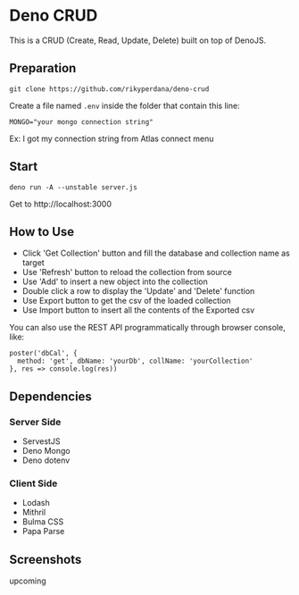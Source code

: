 # Deno CRUD
This is a CRUD (Create, Read, Update, Delete) built on top of DenoJS.

## Preparation
`git clone https://github.com/rikyperdana/deno-crud`

Create a file named `.env` inside the folder that contain this line:

`MONGO="your mongo connection string"`

Ex: I got my connection string from Atlas connect menu

## Start
`deno run -A --unstable server.js`

Get to http://localhost:3000

## How to Use
- Click 'Get Collection' button and fill the database and collection name as target
- Use 'Refresh' button to reload the collection from source
- Use 'Add' to insert a new object into the collection
- Double click a row to display the 'Update' and 'Delete' function
- Use Export button to get the csv of the loaded collection
- Use Import button to insert all the contents of the Exported csv

You can also use the REST API programmatically through browser console, like:
```
poster('dbCal', {
  method: 'get', dbName: 'yourDb', collName: 'yourCollection'
}, res => console.log(res))
```

## Dependencies
### Server Side
- ServestJS
- Deno Mongo
- Deno dotenv
### Client Side
- Lodash
- Mithril
- Bulma CSS
- Papa Parse

## Screenshots
upcoming
